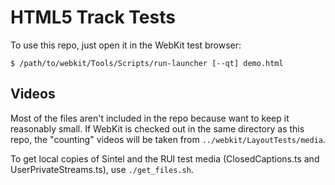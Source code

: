 # HTML5 Track Tests

To use this repo, just open it in the WebKit test browser:

    $ /path/to/webkit/Tools/Scripts/run-launcher [--qt] demo.html

## Videos

Most of the files aren't included in the repo because want to keep it
reasonably small. If WebKit is checked out in the same directory as this
repo, the "counting" videos will be taken from `../webkit/LayoutTests/media`.

To get local copies of Sintel and the RUI test media (ClosedCaptions.ts and
UserPrivateStreams.ts), use `./get_files.sh`.
